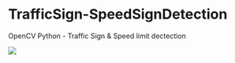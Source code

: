 # TrafficSign-SpeedSignDetection
OpenCV Python - Traffic Sign &amp; Speed limit dectection

![](/github-80_sign.jpg)
